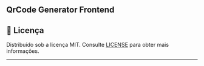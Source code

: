 ## QrCode Generator Frontend

## 📝 Licença

Distribuído sob a licença MIT. Consulte [LICENSE](LICENSE) para obter mais informações.
 
--- 

